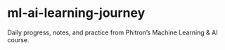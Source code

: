 # ml-ai-learning-journey
Daily progress, notes, and practice from Phitron’s Machine Learning &amp; AI course.
